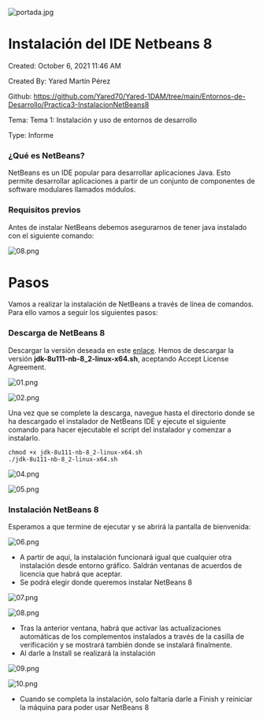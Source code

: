 ![portada.jpg](Imagenes/portada.jpg)

# Instalación del IDE Netbeans 8

Created: October 6, 2021 11:46 AM  

Created By: Yared Martín Pérez  

Github: https://github.com/Yared70/Yared-1DAM/tree/main/Entornos-de-Desarrollo/Practica3-InstalacionNetBeans8  

Tema: Tema 1: Instalación y uso de entornos de desarrollo  

Type: Informe



### ¿Qué es NetBeans?

NetBeans es un IDE popular para desarrollar aplicaciones Java. Esto permite desarrollar aplicaciones a partir de un conjunto de componentes de software modulares llamados módulos. 


### Requisitos previos

Antes de instalar NetBeans debemos asegurarnos de tener java instalado con el siguiente comando:

![08.png](Imagenes/java.png)



# Pasos



Vamos a realizar la instalación de NetBeans a través de línea de comandos. Para ello vamos a seguir los siguientes pasos:



### Descarga de NetBeans 8



Descargar la versión deseada en este [enlace](https://www.oracle.com/technetwork/java/javase/downloads/jdk-netbeans-jsp-3413139-esa.html). Hemos de descargar la versión **jdk-8u111-nb-8_2-linux-x64.sh**, aceptando Accept License Agreement.

![01.png](Imagenes/01.png)

![02.png](Imagenes/02.png)


Una vez que se complete la descarga, navegue hasta el directorio donde se ha descargado el instalador de NetBeans IDE y ejecute el siguiente comando para hacer ejecutable el script del instalador y comenzar a instalarlo.

```
chmod +x jdk-8u111-nb-8_2-linux-x64.sh
./jdk-8u111-nb-8_2-linux-x64.sh
```

![04.png](Imagenes/04.png)



![05.png](Imagenes/05.png)



### Instalación NetBeans 8

Esperamos a que termine de ejecutar y se abrirá la pantalla de bienvenida:



![06.png](Imagenes/06.png)

- A partir de aquí, la instalación funcionará igual que cualquier otra instalación desde entorno gráfico. Saldrán ventanas de acuerdos de licencia que habrá que aceptar.
- Se podrá elegir donde queremos instalar NetBeans 8

![07.png](Imagenes/07.png)



![08.png](Imagenes/08.png)



- Tras la anterior ventana, habrá que activar las actualizaciones automáticas de los complementos instalados a través de la casilla de verificación y se mostrará también donde se instalará finalmente.
- Al darle a Install se realizará la instalación

![09.png](Imagenes/09.png)


![10.png](Imagenes/10.png)

- Cuando se completa la instalación, solo faltaría darle a Finish y reiniciar la máquina para poder usar NetBeans 8
